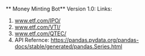 ** Money Minting Bot**
Version 1.0:
Links:
1. www.etf.com/IPO/
2. www.etf.com/VTI/
3. www.etf.com/QTEC/
4. API Refernce: https://pandas.pydata.org/pandas-docs/stable/generated/pandas.Series.html
